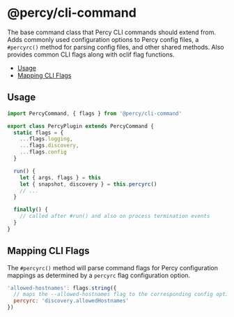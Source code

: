 # @percy/cli-command

The base command class that Percy CLI commands should extend from. Adds commonly used configuration
options to Percy config files, a `#percyrc()` method for parsing config files, and other shared
methods. Also provides common CLI flags along with oclif flag functions.

- [Usage](#usage)
- [Mapping CLI Flags](#mapping-cli-flags)

## Usage

```js
import PercyCommand, { flags } from '@percy/cli-command'

export class PercyPlugin extends PercyCommand {
  static flags = {
    ...flags.logging,
    ...flags.discovery,
    ...flags.config
  }

  run() {
    let { args, flags } = this
    let { snapshot, discovery } = this.percyrc()
    // ...
  }

  finally() {
    // called after #run() and also on process termination events
  }
}
```

## Mapping CLI Flags

The `#percyrc()` method will parse command flags for Percy configuration mappings as determined by a
`percyrc` flag configuration option.

``` js
'allowed-hostnames': flags.string({
  // maps the --allowed-hostnames flag to the corresponding config option
  percyrc: 'discovery.allowedHostnames'
})
```
